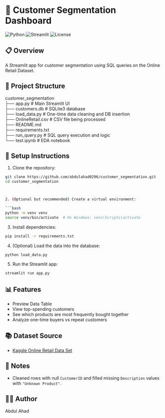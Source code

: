 # 🧠 Customer Segmentation Dashboard

![Python](https://img.shields.io/badge/python-3.8%2B-blue)
![Streamlit](https://img.shields.io/badge/streamlit-1.35.0-orange)
![License](https://img.shields.io/badge/license-MIT-green)


## 📋 Overview

A Streamlit app for customer segmentation using SQL queries on the Online Retail Dataset.

## 📁 Project Structure

customer_segmentation\
├── app.py # Main Streamlit UI\
├── customers.db # SQLite3 database\
├── load_data.py # One-time data cleaning and DB insertion\
├── OnlineRetail.csv # CSV file being processed\
├── README.md\
├── requirements.txt\
├── run_query.py # SQL query execution and logic\
└── test.ipynb # EDA notebook


## 🔧 Setup Instructions

1. Clone the repository:

```bash
git clone https://github.com/abdulahad0296/customer_segmentation.git
cd customer_segmentation



2. (Optional but recommended) Create a virtual environment:

```bash
python -m venv venv
source venv/bin/activate  # On Windows: venv\Scripts\activate
```

3. Install dependencies:

```bash
pip install -r requirements.txt
```

4. (Optional) Load the data into the database:

```bash
python load_data.py
```

5. Run the Streamlit app:

```bash
streamlit run app.py
```

## 📊 Features

* Preview Data Table
* View top-spending customers
* See which products are most frequently bought together
* Analyze one-time buyers vs repeat customers


## 📚 Dataset Source

* [Kaggle Online Retail Data Set](https://www.kaggle.com/datasets/vijayuv/onlineretail)
## 📌 Notes

* Cleaned rows with null `CustomerID` and filled missing `Description` values with `"Unknown Product"`.

## 🧑‍💻 Author

Abdul Ahad


